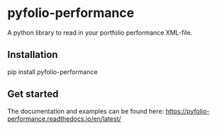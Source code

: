 # pyfolio-performance
A python library to read in your portfolio performance XML-file.


## Installation


pip install pyfolio-performance 


## Get started

The documentation and examples can be found here: https://pyfolio-performance.readthedocs.io/en/latest/